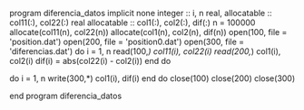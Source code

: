 program diferencia_datos
    implicit none
    integer :: i, n
    real, allocatable :: col11(:), col22(:)
    real allocatable :: col1(:), col2(:), dif(:)
n = 100000
    allocate(col11(n), col22(n))
    allocate(col1(n), col2(n), dif(n))
    open(100, file = 'position.dat')
    open(200, file = 'position0.dat')
    open(300, file = 'diferencias.dat')
    do i = 1, n
        read(100,*) col11(i), col22(i)
        read(200,*) col1(i), col2(i)
        dif(i) = abs(col22(i) - col2(i))
    end do

   do i = 1, n
        write(300,*) col1(i), dif(i)
    end do
    close(100)
    close(200)
    close(300)

end program diferencia_datos
